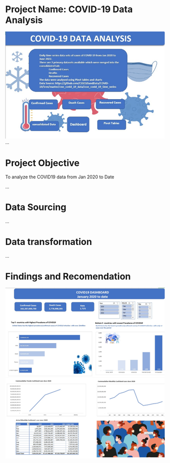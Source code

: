 # Project Name: COVID-19 Data Analysis
![](Cover%20Page.jpg)
...
# Project Objective
To analyze the COVID19 data from Jan 2020 to  Date

...
# Data Sourcing


...
# Data transformation


...
# Findings and Recomendation
![](Top5&TopBottom.jpg)
![](Commulative.jpg)
